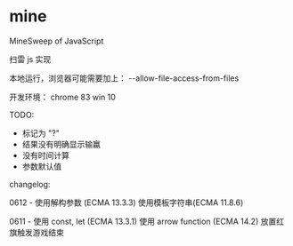 # mine
MineSweep of JavaScript


扫雷 js 实现

本地运行，浏览器可能需要加上： --allow-file-access-from-files


开发环境：
    chrome 83
    win 10


TODO:

* 标记为 "?"
* 结果没有明确显示输赢
* 没有时间计算
* 参数默认值 



changelog:

0612 - 使用解构参数 (ECMA 13.3.3)
       使用模板字符串(ECMA 11.8.6)

0611 - 使用 const, let (ECMA 13.3.1)
       使用 arrow function (ECMA 14.2)
       放置红旗触发游戏结束

